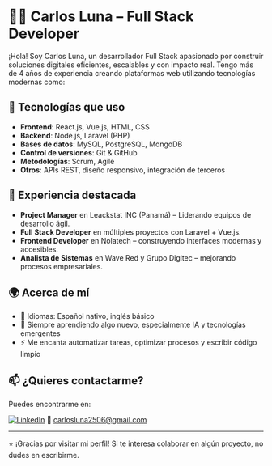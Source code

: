 # 👨‍💻 Carlos Luna – Full Stack Developer

¡Hola! Soy Carlos Luna, un desarrollador Full Stack apasionado por construir soluciones digitales eficientes, escalables y con impacto real. Tengo más de 4 años de experiencia creando plataformas web utilizando tecnologías modernas como:

## 🚀 Tecnologías que uso
- **Frontend**: React.js, Vue.js, HTML, CSS
- **Backend**: Node.js, Laravel (PHP)
- **Bases de datos**: MySQL, PostgreSQL, MongoDB
- **Control de versiones**: Git & GitHub
- **Metodologías**: Scrum, Agile
- **Otros**: APIs REST, diseño responsivo, integración de terceros

## 💼 Experiencia destacada
- **Project Manager** en Leackstat INC (Panamá) – Liderando equipos de desarrollo ágil.
- **Full Stack Developer** en múltiples proyectos con Laravel + Vue.js.
- **Frontend Developer** en Nolatech – construyendo interfaces modernas y accesibles.
- **Analista de Sistemas** en Wave Red y Grupo Digitec – mejorando procesos empresariales.

## 🌍 Acerca de mí
- 💬 Idiomas: Español nativo, inglés básico
- 🧠 Siempre aprendiendo algo nuevo, especialmente IA y tecnologías emergentes
- ⚡ Me encanta automatizar tareas, optimizar procesos y escribir código limpio

## 📫 ¿Quieres contactarme?
Puedes encontrarme en:

[![LinkedIn](https://img.shields.io/badge/LinkedIn-Carlos%20Luna-blue?logo=linkedin&style=flat-square)](https://www.linkedin.com/in/carlosluna25/)
📧 carlosluna2506@gmail.com

---

⭐ ¡Gracias por visitar mi perfil! Si te interesa colaborar en algún proyecto, no dudes en escribirme.


<!--
**CarlosLuna25/CarlosLuna25** is a ✨ _special_ ✨ repository because its `README.md` (this file) appears on your GitHub profile.

Here are some ideas to get you started:

- 🔭 I’m currently working on ...
- 🌱 I’m currently learning ...
- 👯 I’m looking to collaborate on ...
- 🤔 I’m looking for help with ...
- 💬 Ask me about ...
- 📫 How to reach me: ...
- 😄 Pronouns: ...
- ⚡ Fun fact: ...
-->

